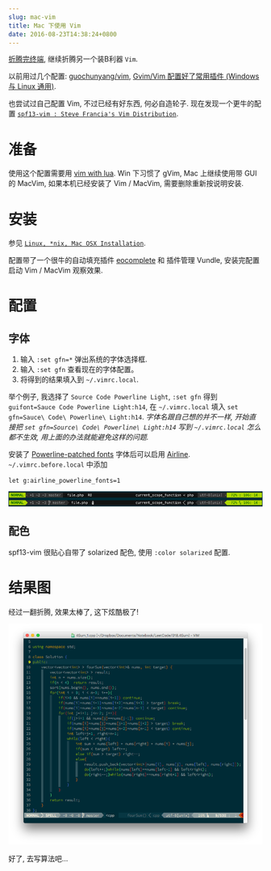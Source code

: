 ```yaml
---
slug: mac-vim
title: Mac 下使用 Vim
date: 2016-08-23T14:38:24+0800
---
```

[折腾完终端](/技术/2016/08/23/mac-terminal.html), 继续折腾另一个装B利器 `Vim`.

以前用过几个配置: [guochunyang/vim](https://github.com/guochunyang/vim), [Gvim/Vim 配置好了常用插件 (Windows 与 Linux 通用)](http://www.oschina.net/code/snippet_574132_13357).

也尝试过自己配置 Vim, 不过已经有好东西, 何必自造轮子. 现在发现一个更牛的配置 [`spf13-vim : Steve Francia's Vim Distribution`](https://github.com/spf13/spf13-vim).

# 准备

使用这个配置需要用 [vim with lua](https://github.com/Shougo/neocomplete.vim#requirements). Win 下习惯了 gVim, Mac 上继续使用带 GUI 的 MacVim, 如果本机已经安装了 Vim / MacVim, 需要删除重新按说明安装.

# 安装

参见 [`Linux, *nix, Mac OSX Installation`](https://github.com/spf13/spf13-vim#linux-nix-mac-osx-installation).

配置带了一个很牛的自动填充插件 [eocomplete](https://github.com/Shougo/neocomplete.vim) 和 插件管理 Vundle, 安装完配置启动 Vim / MacVim 观察效果.

# 配置

## 字体

1. 输入 `:set gfn=*` 弹出系统的字体选择框.
2. 输入 `:set gfn` 查看现在的字体配置。
3. 将得到的结果填入到 `~/.vimrc.local`.

举个例子, 我选择了 `Source Code Powerline Light`, `:set gfn` 得到 `guifont=Sauce Code Powerline Light:h14`, 在 `~/.vimrc.local` 填入 `set gfn=Sauce\ Code\ Powerline\ Light:h14`. *字体名跟自己想的并不一样, 开始直接把 `set gfn=Source\ Code\ Powerline\ Light:h14` 写到 `~/.vimrc.local` 怎么都不生效, 用上面的办法就能避免这样的问题.*

安装了 [Powerline-patched fonts](https://github.com/powerline/fonts) 字体后可以启用 [Airline](https://github.com/spf13/spf13-vim#airline). `~/.vimrc.before.local` 中添加

```shell
let g:airline_powerline_fonts=1
```

![Vim with Airline](airline.png "Vim with Airline")

## 配色

spf13-vim 很贴心自带了 solarized 配色, 使用 `:color solarized` 配置.

# 结果图

经过一翻折腾, 效果太棒了, 这下炫酷极了!

![MacVim](mac-vim.png "MacVim")

好了, 去写算法吧...
